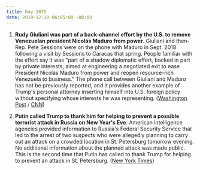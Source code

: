```yaml
---
title: Day 1075
date: 2019-12-30 06:05:00 -08:00
---
```


1. **Rudy Giuliani was part of a back-channel effort by the U.S. to remove Venezuelan president Nicolás Maduro from power**. Giuliani and then-Rep. Pete Sessions were on the phone with Maduro in Sept. 2018 following a visit by Sessions to Caracas that spring. People familiar with the effort say it was "part of a shadow diplomatic effort, backed in part by private interests, aimed at engineering a negotiated exit to ease President Nicolás Maduro from power and reopen resource-rich Venezuela to business." The phone call between Giuliani and Maduro has not be previously reported, and it provides another example of Trump's personal attorney inserting himself into U.S. foreign policy without specifying whose interests he was representing. ([Washington Post](https://www.washingtonpost.com/politics/trumps-lawyer-and-the-venezuelan-president-how-giuliani-got-involved-in-back-channel-talks-with-maduro/2019/12/29/289dc6aa-235f-11ea-86f3-3b5019d451db_story.html) / [CNN](https://www.cnn.com/2019/12/29/politics/rudy-giuliani-venezuela-maduro-phone-call/index.html))

2. **Putin called Trump to thank him for helping to prevent a possible terrorist attack in Russia on New Year's Eve**. American intelligence agencies provided information to Russia's Federal Security Service that led to the arrest of two suspects who were allegedly planning to carry out an attack on a crowded location in St. Petersburg tomorrow evening. No additional information about the planned attack was made public. This is the second time that Putin has called to thank Trump for helping to prevent an attack in St. Petersburg. ([New York Times](http://))